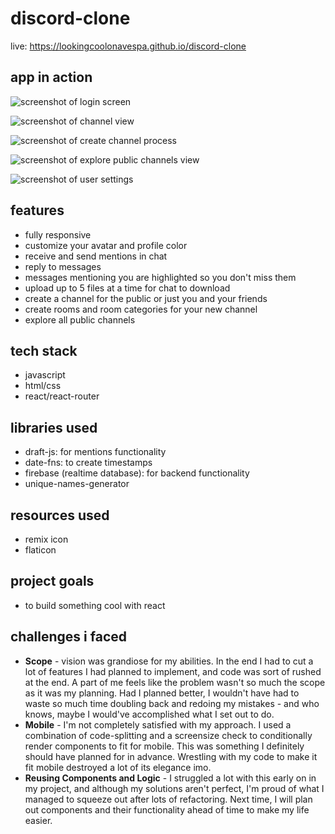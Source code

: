 # discord-clone

live: https://lookingcoolonavespa.github.io/discord-clone

## app in action
![screenshot of login screen](https://i.postimg.cc/ncqtpq6x/Screenshot-from-2021-12-30-19-25-17.png)

![screenshot of channel view](https://i.postimg.cc/KjgJ7rn8/Screenshot-from-2021-12-30-19-16-50.png)

![screenshot of create channel process](https://i.postimg.cc/jqwb3pcL/Screenshot-from-2021-12-30-19-17-02.png)

![screenshot of explore public channels view](https://i.postimg.cc/1RkZkv7M/Screenshot-from-2021-12-30-19-17-09.png)

![screenshot of user settings](https://i.postimg.cc/w38FwyVc/Screenshot-from-2021-12-30-19-17-13.png)

## features
- fully responsive
- customize your avatar and profile color
- receive and send mentions in chat
- reply to messages
- messages mentioning you are highlighted so you don't miss them
- upload up to 5 files at a time for chat to download
- create a channel for the public or just you and your friends
- create rooms and room categories for your new channel
- explore all public channels

## tech stack 
- javascript
- html/css
- react/react-router 

## libraries used
- draft-js: for mentions functionality
- date-fns: to create timestamps
- firebase (realtime database): for backend functionality
- unique-names-generator

## resources used
- remix icon
- flaticon

## project goals
- to build something cool with react

## challenges i faced
- **Scope** - vision was grandiose for my abilities. In the end I had to cut a lot of features I had planned to implement, and code was sort of rushed at the end. A part of me feels like the problem wasn't so much the scope as it was my planning. Had I planned better, I wouldn't have had to waste so much time doubling back and redoing my mistakes - and who knows, maybe I would've accomplished what I set out to do.
- **Mobile** - I'm not completely satisfied with my approach. I used a combination of code-splitting and a screensize check to conditionally render components to fit for mobile. This was something I definitely should have planned for in advance. Wrestling with my code to make it fit mobile destroyed a lot of its elegance imo. 
- **Reusing Components and Logic** - I struggled a lot with this early on in my project, and although my solutions aren't perfect, I'm proud of what I managed to squeeze out after lots of refactoring. Next time, I will plan out components and their functionality ahead of time to make my life easier. 
